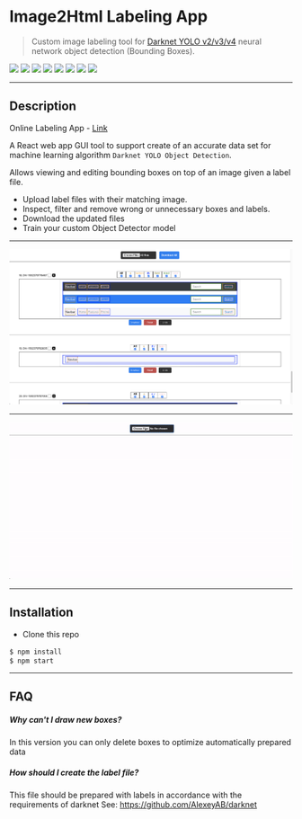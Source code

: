 # Image2Html Labeling App

> Custom image labeling tool for [Darknet YOLO v2/v3/v4](https://github.com/AlexeyAB/darknet) neural network object detection (Bounding Boxes).

[![](https://img.shields.io/github/languages/top/nitaiaharoni1/image2html-labeling-app)]()
[![](https://img.shields.io/github/stars/nitaiaharoni1/image2html-labeling-app)]()
[![](https://img.shields.io/github/package-json/dependency-version/nitaiaharoni1/image2html-labeling-app/react)]()
[![](https://img.shields.io/github/v/release/nitaiaharoni1/image2html-labeling-app)]()
[![](https://img.shields.io/github/repo-size/nitaiaharoni1/image2html-labeling-app)]()
[![](https://img.shields.io/github/issues/nitaiaharoni1/image2html-labeling-app)]()
[![](https://img.shields.io/github/downloads/nitaiaharoni1/image2html-labeling-app/total)]()
[![](https://img.shields.io/github/forks/nitaiaharoni1/image2html-labeling-app)]()

---
## Description

Online Labeling App - [Link](https://image2html-labeling-app.herokuapp.com/)

A React web app GUI tool to support create of an accurate data set for machine learning algorithm `Darknet YOLO Object Detection`. 
 
Allows viewing and editing bounding boxes on top of an image given a label file. 

* Upload label files with their matching image.
* Inspect, filter and remove wrong or unnecessary boxes and labels.
* Download the updated files
* Train your custom Object Detector model

---

[![](./public/image2html-labeling-app.png)]()

---

[![](./public/image2html-labeling-app.gif)]()

---

## Installation

- Clone this repo
```shell
$ npm install
$ npm start
```

---

## FAQ

##### Why can't I draw new boxes?
In this version you can only delete boxes to optimize automatically prepared data

##### How should I create the label file?
This file should be prepared with labels in accordance with the requirements of darknet See: 
https://github.com/AlexeyAB/darknet